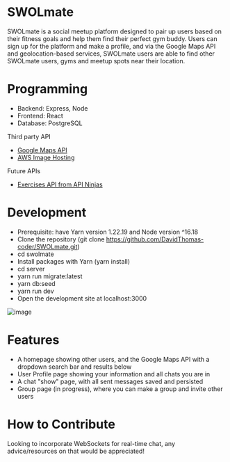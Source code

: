 # SWOLmate
SWOLmate is a social meetup platform designed to pair up users based on their fitness goals and help them find their perfect gym buddy.
Users can sign up for the platform and make a profile, and via the Google Maps API and geolocation-based services, SWOLmate users
are able to find other SWOLmate users, gyms and meetup spots near their location.

# Programming

- Backend: Express, Node
- Frontend: React
- Database: PostgreSQL

Third party API
- <a href="https://developers.google.com/maps" target="_blank">Google Maps API</a> 
- <a href="https://aws.amazon.com/?nc2=h_lg" target="_blank">AWS Image Hosting</a>

Future APIs
- <a href="https://api-ninjas.com/api/exercises" target="_blank">Exercises API from API Ninjas</a>

# Development

- Prerequisite: have Yarn version 1.22.19 and Node version ^16.18
- Clone the repository (git clone https://github.com/DavidThomas-coder/SWOLmate.git)
- cd swolmate
- Install packages with Yarn (yarn install)
- cd server
- yarn run migrate:latest
- yarn db:seed
- yarn run dev
- Open the development site at localhost:3000

![image](https://github.com/DavidThomas-coder/SWOLmate/assets/70552266/939a8e98-7cd5-4350-a7f6-564630dd1578)

# Features
- A homepage showing other users, and the Google Maps API with a dropdown search bar and results below
- User Profile page showing your information and all chats you are in
- A chat "show" page, with all sent messages saved and persisted
- Group page (in progress), where you can make a group and invite other users

# How to Contribute
Looking to incorporate WebSockets for real-time chat, any advice/resources on that would be appreciated!

